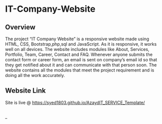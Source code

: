 # IT-Company-Website

## Overview

The project “IT Company Website” is a responsive website made using HTML, CSS, Bootstrap,php,sql and JavaScript. As it is responsive, it works well on all devices. The website includes modules like About, Services, Portfolio, Team, Career, Contact and FAQ. Whenever anyone submits the contact form or career form, an email is sent on company’s email id so that they get notified about it and can communicate with that person soon. The website contains all the modules that meet the project requirement and is doing all the work accurately.

## Website Link

Site is live @ https://syed1803.github.io/AzaydIT_SERVICE_Template/

##

_
